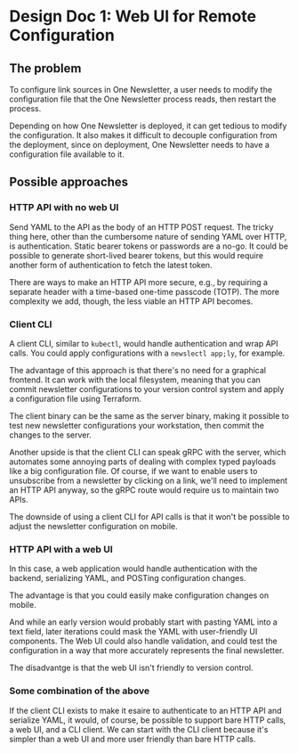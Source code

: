 # Design Doc 1: Web UI for Remote Configuration

## The problem

To configure link sources in One Newsletter, a user needs to modify the
configuration file that the One Newsletter process reads, then restart the
process. 

Depending on how One Newsletter is deployed, it can get tedious to modify the
configuration. It also makes it difficult to decouple configuration from the
deployment, since on deployment, One Newsletter needs to have a configuration
file available to it.

## Possible approaches

### HTTP API with no web UI

Send YAML to the API as the body of an HTTP POST request. The tricky thing here,
other than the cumbersome nature of sending YAML over HTTP, is authentication.
Static bearer tokens or passwords are a no-go. It could be possible to generate
short-lived bearer tokens, but this would require another form of authentication
to fetch the latest token.

There are ways to make an HTTP API more secure, e.g., by requiring  a separate
header with a time-based one-time passcode (TOTP). The more complexity we add,
though, the less viable an HTTP API becomes.

### Client CLI

A client CLI, similar to `kubectl`, would handle authentication and wrap API
calls. You could apply configurations with a `newslectl app;ly`, for example.

The advantage of this approach is that there's no need for a graphical frontend.
It can work with the local filesystem, meaning that you can commit newsletter
configurations to your version control system and apply a configuration file
using Terraform.

The client binary can be the same as the server binary, making it possible to
test new newsletter configurations your workstation, then commit the changes to
the server.

Another upside is that the client CLI can speak gRPC with the server, which
automates some annoying parts of dealing with complex typed payloads like a big
configuration file. Of course, if we want to enable users to unsubscribe from a
newsletter by clicking on a link, we'll need to implement an HTTP API anyway, so
the gRPC route would require us to maintain two APIs.

The downside of using a client CLI for API calls is that it won't be possible to
adjust the newsletter configuration on mobile.

### HTTP API with a web UI

In this case, a web application would handle authentication with the backend,
serializing YAML, and POSTing configuration changes.

The advantage is that you could easily make configuration changes on mobile.

And while an early version would probably start with pasting YAML into a text
field, later iterations could mask the YAML with user-friendly UI components.
The Web UI could also handle validation, and could test the configuration in a
way that more accurately represents the final newsletter.

The disadvantge is that the web UI isn't friendly to version control.

### Some combination of the above

If the client CLI exists to make it esaire to authenticate to an HTTP API and
serialize YAML, it would, of course, be possible to support bare HTTP calls, a
web UI, and a CLI client. We can start with the CLI client because it's simpler
than a web UI and more user friendly than bare HTTP calls.


